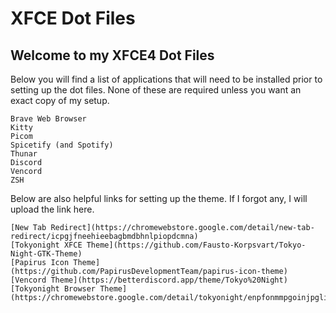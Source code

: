 # XFCE Dot Files

## Welcome to my XFCE4 Dot Files
Below you will find a list of applications that will need to be installed prior to setting up the dot files.
None of these are required unless you want an exact copy of my setup.

```
Brave Web Browser
Kitty
Picom
Spicetify (and Spotify)
Thunar
Discord
Vencord
ZSH
```

Below are also helpful links for setting up the theme.
If I forgot any, I will upload the link here.

```
[New Tab Redirect](https://chromewebstore.google.com/detail/new-tab-redirect/icpgjfneehieebagbmdbhnlpiopdcmna)
[Tokyonight XFCE Theme](https://github.com/Fausto-Korpsvart/Tokyo-Night-GTK-Theme)
[Papirus Icon Theme](https://github.com/PapirusDevelopmentTeam/papirus-icon-theme)
[Vencord Theme](https://betterdiscord.app/theme/Tokyo%20Night)
[Tokyonight Browser Theme](https://chromewebstore.google.com/detail/tokyonight/enpfonmmpgoinjpglildebkaphbhndek)
```